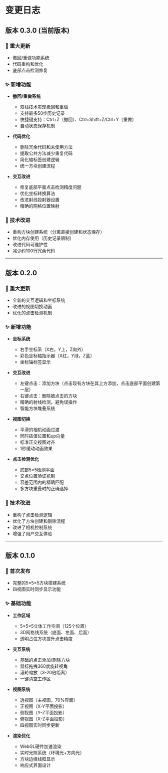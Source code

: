 # 变更日志

## 版本 0.3.0 (当前版本)

### 🚀 重大更新
- 撤回/重做功能系统
- 代码重构和优化
- 底部点击检测修复

### ✨ 新增功能
- **撤回/重做系统**
  - 双栈技术实现撤回和重做
  - 支持最多50步历史记录
  - 快捷键支持：Ctrl+Z（撤回）、Ctrl+Shift+Z/Ctrl+Y（重做）
  - 自动状态保存机制

- **代码优化**
  - 删除冗余代码和未使用方法
  - 提取公共方法减少重复代码
  - 简化轴标签创建逻辑
  - 统一方块创建流程

- **交互改进**
  - 修复底部平面点击检测精度问题
  - 优化坐标转换算法
  - 改进射线投射器设置
  - 精确的网格位置映射

### 🔧 技术改进
- 重构方块创建系统（分离直接创建和状态保存）
- 优化内存使用（历史记录限制）
- 改进代码可维护性
- 减少约100行冗余代码

---

## 版本 0.2.0

### 🚀 重大更新
- 全新的交互逻辑和坐标系统
- 改进的视图切换动画
- 优化的点击检测机制

### ✨ 新增功能
- **坐标系统**
  - 右手坐标系（X右，Y上，Z向外）
  - 彩色坐标轴指示器（X红，Y绿，Z蓝）
  - 坐标轴标签显示

- **交互改进**
  - 左键点击：添加方块（点击现有方块在其上方添加，点击底部平面创建第一层）
  - 右键点击：删除被点击的方块
  - 精确的射线检测，避免误操作
  - 智能方块堆叠系统

- **视图切换**
  - 平滑的相机动画过渡
  - 同时插值位置和up向量
  - 标准正交视图对齐
  - 1秒缓动动画效果

- **点击检测优化**
  - 底部5×5检测平面
  - 交点位置验证机制
  - 容差范围内的精确匹配
  - 多方块重叠时的正确选择

### 🔧 技术改进
- 重构了点击检测逻辑
- 优化了方块创建和删除流程
- 改进了相机控制系统
- 增强了用户交互体验

---

## 版本 0.1.0

### 🎉 首次发布
- 完整的5×5×5方块搭建系统
- 四视图实时同步显示功能

### ✨ 基础功能
- **工作区域**
  - 5×5×5立体工作空间（125个位置）
  - 3D网格线系统（底面、左面、后面）
  - 透明占位方块提升点击精度

- **交互系统**
  - 基础的点击添加/删除方块
  - 鼠标拖拽360度旋转视角
  - 滚轮缩放（3-20倍距离）
  - 一键清空工作区

- **视图系统**
  - 透视图（主视图，70%界面）
  - 正视图（X-Y平面投影）
  - 侧视图（Y-Z平面投影）
  - 俯视图（X-Z平面投影）
  - 四视图实时同步更新

- **渲染优化**
  - WebGL硬件加速渲染
  - 实时光照系统（环境光+方向光）
  - 方块边缘线框显示
  - 响应式界面设计